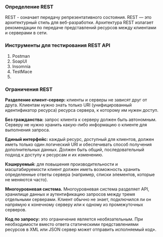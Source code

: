 ### Определение REST 
REST - означает передачу репрезентативного состояния. REST — это архитектурный стиль 
для веб-разработки. Архитектура REST излагает рекомендации по передаче представлений 
ресурсов между клиентами и серверами в сети.

### Инструменты для тестирования REST API
1. Postman
2. SoapUI
3. Insomnia
4. TestMace
5. 

### Ограничения REST
**Разделение клиент-сервер:** клиенты и серверы не зависят друг от друга. 
Клиентам нужно знать только URI (унифицированный идентификатор ресурса) ресурса 
сервера, к которому им нужен доступ.

**Без гражданства:** запрос клиента к серверу должен быть автономным. 
Серверу не нужно хранить какую-либо информацию о клиенте для выполнения запроса.

**Единый интерфейс:** каждый ресурс, доступный для клиентов, должен иметь 
только один логический URI и обеспечивать способ получения дополнительных 
данных. Должен быть общий, последовательный подход к доступу к 
ресурсам и их изменению.

**Кэшируемый:** для повышения производительности и масштабируемости клиент 
должен иметь возможность хранить определенные ответы сервера 
(например, списки элементов, которые не меняются часто).

**Многоуровневая система.** Многоуровневая система разделяет API, хранилище 
данных и аутентификацию запросов между тремя отдельными серверами. 
Клиент обычно не знает, подключился ли он напрямую к конечному серверу 
или к одному из промежуточных серверов.

**Код по запросу:** это ограничение является необязательным. 
При необходимости вместо ответа статическими представлениями ресурсов 
в XML или JSON сервер может отправить исполняемый код».
